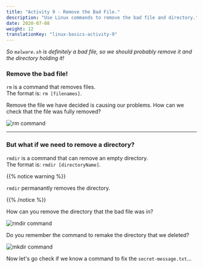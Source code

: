 ```yaml
---
title: "Activity 9 - Remove the Bad File."
description: "Use Linux commands to remove the bad file and directory."
date: 2020-07-08
weight: 12
translationKey: "linux-basics-activity-9"
---
```


*So `malware.sh` is definitely a bad file, so we should probably remove it and the directory holding it!*

### Remove the bad file!

`rm` is a command that removes files.  
The format is: `rm [filenames]`.

Remove the file we have decided is causing our problems. How can we check that the file was fully removed?

![rm command](../images/Act9.1.PNG?classes=border,shadow)

----

### But what if we need to remove a directory?

`rmdir` is a command that can remove an empty directory.  
The format is: `rmdir [directoryName]`.

{{% notice warning %}}

`rmdir` permanantly removes the directory.

{{% /notice %}}

How can you remove the directory that the bad file was in?

![rmdir command](../images/Act9.2.PNG?classes=border,shadow)

Do you remember the command to remake the directory that we deleted?

![mkdir command](../images/Act9.3.PNG?classes=border,shadow)

Now let's go check if we know a command to fix the `secret-message.txt`...
